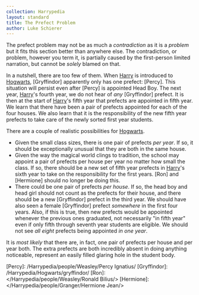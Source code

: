 ```yaml
---
collection: Harrypedia
layout: standard
title: The Prefect Problem
author: Luke Schierer
---
```


The prefect problem may not be as much a *contradiction* as it is a *problem* but it fits this section better than anywhere else.  The contradiction, or problem, however you term it, is partially caused by the first-person limited narration, but cannot be *solely* blamed on that.

In a nutshell, there are too few of them.  When [Harry] is introduced to [Hogwarts], [Gryffindor] apparently only has one prefect: [Percy].  This situation will persist even after [Percy] is appointed Head Boy.  The next year, [Harry]'s fourth year, we do not hear of *any* [Gryffindor] prefect.  It is then at the start of [Harry]'s fifth year that prefects are appointed in fifth year.  We learn that there have been a pair of prefects appointed for each of the four houses.  We also learn that it is the responsibility of the new fifth year prefects to take care of the newly sorted first year students.

There are a couple of realistic possibilities for [Hogwarts].
* Given the small class sizes, there is one pair of prefects *per year*.  If so, it should be exceptionally unusual that they are both in the same house.
* Given the way the magical world clings to tradition, the school may appoint a pair of prefects per house per year no matter how small the class.  If so, there should be a new set of fifth year prefects in [Harry]'s sixth year to take on the responsibility for the first years.  [Ron] and [Hermione] should no longer be doing this.
* There could be one pair of prefects *per house*.  If so, the head boy and head girl should not count as the prefects for their house, and there should be a new [Gryffindor] prefect in the third year.  We should have also seen a female [Gryffindor] prefect *somewhere* in the first four years. Also, if this is true, then new prefects would be appointed whenever the previous ones graduated, not necessarily "in fifth year" even if only fifth through seventh year students are eligible.  We should not see *all eight* prefects being appointed *in one year*.

It is *most likely* that there are, in fact, one pair of prefects per house and per year both.  The extra prefects are both incredibly absent in doing anything noticeable, represent an easily filled glaring hole in the student body.

[Harry]: </Harrypedia/people/Potter/Harry James/>
[Hogwarts]: /Harrypedia/Hogwarts/
[Percy]: /Harrypedia/people/Weasley/Percy Ignatius/
[Gryffindor]: /Harrypedia/Hogwarts/gryffindor/
[Ron]: </Harrypedia/people/Weasley/Ronald Bilius/>
[Hermione]: </Harrypedia/people/Granger/Hermione Jean/>
